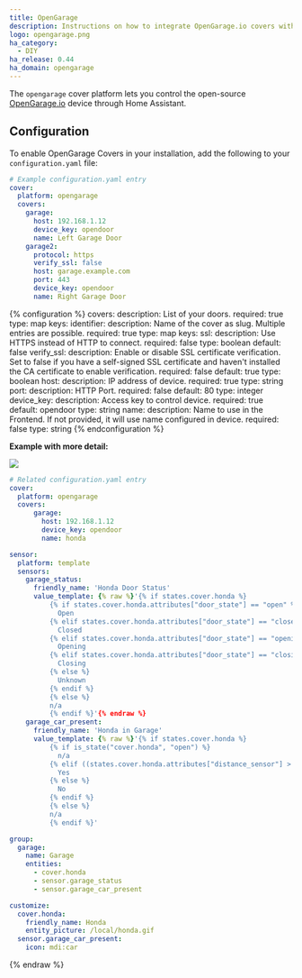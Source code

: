 ```yaml
---
title: OpenGarage
description: Instructions on how to integrate OpenGarage.io covers within Home Assistant.
logo: opengarage.png
ha_category:
  - DIY
ha_release: 0.44
ha_domain: opengarage
---
```


The `opengarage` cover platform lets you control the open-source [OpenGarage.io](https://opengarage.io/) device through Home Assistant.

## Configuration

To enable OpenGarage Covers in your installation, add the following to your `configuration.yaml` file:

```yaml
# Example configuration.yaml entry
cover:
  platform: opengarage
  covers:
    garage:
      host: 192.168.1.12
      device_key: opendoor
      name: Left Garage Door
    garage2:
      protocol: https
      verify_ssl: false
      host: garage.example.com
      port: 443
      device_key: opendoor
      name: Right Garage Door
```

{% configuration %}
covers:
  description: List of your doors.
  required: true
  type: map
  keys:
    identifier:
      description: Name of the cover as slug. Multiple entries are possible.
      required: true
      type: map
      keys:
        ssl:
          description: Use HTTPS instead of HTTP to connect.
          required: false
          type: boolean
          default: false
        verify_ssl:
          description: Enable or disable SSL certificate verification. Set to false if you have a self-signed SSL certificate and haven't installed the CA certificate to enable verification.
          required: false
          default: true
          type: boolean
        host:
          description: IP address of device.
          required: true
          type: string
        port:
          description: HTTP Port.
          required: false
          default: 80
          type: integer
        device_key:
          description: Access key to control device.
          required: true
          default: opendoor
          type: string
        name:
          description: Name to use in the Frontend. If not provided, it will use name configured in device.
          required: false
          type: string
{% endconfiguration %}

**Example with more detail:**
<p class='img'>
  <img src='{{site_root}}/images/integrations/opengarage/cover_opengarage_details.jpg' />
</p>

```yaml
# Related configuration.yaml entry
cover:
  platform: opengarage
  covers:
      garage:
        host: 192.168.1.12
        device_key: opendoor
        name: honda

sensor:
  platform: template
  sensors:
    garage_status:
      friendly_name: 'Honda Door Status'
      value_template: {% raw %}'{% if states.cover.honda %}
          {% if states.cover.honda.attributes["door_state"] == "open" %}
            Open
          {% elif states.cover.honda.attributes["door_state"] == "closed" %}
            Closed
          {% elif states.cover.honda.attributes["door_state"] == "opening" %}
            Opening
          {% elif states.cover.honda.attributes["door_state"] == "closing" %}
            Closing
          {% else %}
            Unknown
          {% endif %}
          {% else %}
          n/a
          {% endif %}'{% endraw %}
    garage_car_present:
      friendly_name: 'Honda in Garage'
      value_template: {% raw %}'{% if states.cover.honda %}
          {% if is_state("cover.honda", "open") %}
            n/a
          {% elif ((states.cover.honda.attributes["distance_sensor"] > 40) and (states.cover.honda.attributes["distance_sensor"] < 100)) %}
            Yes
          {% else %}
            No
          {% endif %}
          {% else %}
          n/a
          {% endif %}'

group:
  garage:
    name: Garage
    entities:
      - cover.honda
      - sensor.garage_status
      - sensor.garage_car_present

customize:
  cover.honda:
    friendly_name: Honda
    entity_picture: /local/honda.gif
  sensor.garage_car_present:
    icon: mdi:car
```

{% endraw %}
